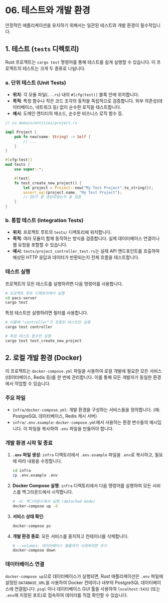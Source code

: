 # 06. 테스트와 개발 환경

안정적인 애플리케이션을 유지하기 위해서는 일관된 테스트와 개발 환경이 필수적입니다.

## 1. 테스트 (`tests` 디렉토리)

Rust 프로젝트는 `cargo test` 명령어를 통해 테스트를 쉽게 실행할 수 있습니다. 이 프로젝트의 테스트는 크게 두 종류로 나뉩니다.

### a. 단위 테스트 (Unit Tests)

-   **위치**: 각 모듈 파일(`...rs`) 내의 `#[cfg(test)]` 블록 안에 위치합니다.
-   **목적**: 특정 함수나 작은 코드 조각의 동작을 독립적으로 검증합니다. 외부 의존성(데이터베이스, 네트워크 등) 없이 순수한 로직을 테스트합니다.
-   **예시**: 도메인 엔티티의 메소드, 순수한 비즈니스 로직 함수 등.

```rust
// in domain/entities/project.rs

impl Project {
    pub fn new(name: String) -> Self {
        // ...
    }
}

#[cfg(test)]
mod tests {
    use super::*;

    #[test]
    fn test_create_new_project() {
        let project = Project::new("My Test Project".to_string());
        assert_eq!(project.name, "My Test Project");
        // ID가 잘 생성되었는지 등 검증
    }
}
```

### b. 통합 테스트 (Integration Tests)

-   **위치**: 프로젝트 루트의 `tests/` 디렉토리에 위치합니다.
-   **목적**: 여러 모듈이 함께 동작하는 방식을 검증합니다. 실제 데이터베이스 연결이나 웹 요청을 포함할 수 있습니다.
-   **예시**: `tests/project_controller_test.rs`는 실제 API 엔드포인트를 호출하여 예상된 HTTP 응답과 데이터가 반환되는지 전체 흐름을 테스트합니다.

### 테스트 실행

프로젝트의 모든 테스트를 실행하려면 다음 명령어를 사용합니다.

```bash
# 프로젝트 루트 디렉토리에서 실행
cd pacs-server
cargo test
```

특정 테스트만 실행하려면 필터를 사용합니다.

```bash
# 이름에 "controller"가 포함된 테스트만 실행
cargo test controller

# 특정 테스트 함수만 실행
cargo test test_create_new_project
```

## 2. 로컬 개발 환경 (Docker)

이 프로젝트는 `docker-compose.yml` 파일을 사용하여 로컬 개발에 필요한 모든 서비스(데이터베이스, Redis 등)를 한 번에 관리합니다. 이를 통해 모든 개발자가 동일한 환경에서 작업할 수 있습니다.

### 주요 파일

-   `infra/docker-compose.yml`: 개발 환경을 구성하는 서비스들을 정의합니다. (예: PostgreSQL 데이터베이스, Redis 캐시 서버)
-   `infra/.env.example`: `docker-compose.yml`에서 사용하는 환경 변수들의 예시입니다. 이 파일을 복사하여 `.env` 파일을 만들어야 합니다.

### 개발 환경 시작 및 종료

1.  **`.env` 파일 생성**: `infra` 디렉토리에서 `.env.example` 파일을 `.env`로 복사하고, 필요에 따라 내용을 수정합니다.

    ```bash
    cd infra
    cp .env.example .env
    ```

2.  **Docker Compose 실행**: `infra` 디렉토리에서 다음 명령어를 실행하여 모든 서비스를 백그라운드에서 시작합니다.

    ```bash
    # -d: 백그라운드에서 실행 (detached mode)
    docker-compose up -d
    ```

3.  **서비스 상태 확인**:

    ```bash
    docker-compose ps
    ```

4.  **개발 환경 종료**: 모든 서비스를 중지하고 컨테이너를 삭제합니다.

    ```bash
    # --volumes: 데이터베이스 볼륨까지 삭제하려면 추가
    docker-compose down
    ```

### 데이터베이스 연결

`docker-compose up`으로 데이터베이스가 실행되면, Rust 애플리케이션은 `.env` 파일에 설정된 `DATABASE_URL`을 사용하여 Docker 컨테이너 내부의 PostgreSQL 데이터베이스에 연결됩니다. `psql` 이나 데이터베이스 GUI 툴을 사용하여 `localhost:5432` (또는 `.env`에 지정된 포트)로 접속하여 데이터를 직접 확인할 수 있습니다.
